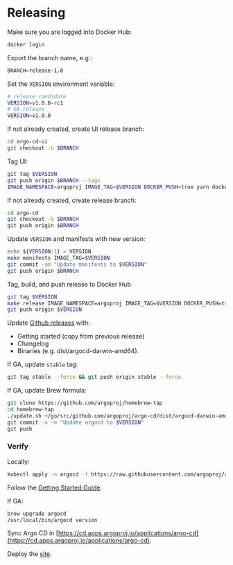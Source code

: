 # Releasing

Make sure you are logged into Docker Hub:

```bash
docker login
```

Export the branch name, e.g.:

```bash
BRANCH=release-1.0
```

Set the `VERSION` environment variable:

```bash 
# release candidate
VERSION=v1.0.0-rc1
# GA release
VERSION=v1.0.0
```

If not already created, create UI release branch:

```bash
cd argo-cd-ui
git checkout -b $BRANCH
```

Tag UI:

```bash
git tag $VERSION
git push origin $BRANCH --tags
IMAGE_NAMESPACE=argoproj IMAGE_TAG=$VERSION DOCKER_PUSH=true yarn docker
```

If not already created, create release branch:

```bash
cd argo-cd
git checkout -b $BRANCH
git push origin $BRANCH
```

Update `VERSION` and manifests with new version:

```bash
echo ${VERSION:1} > VERSION
make manifests IMAGE_TAG=$VERSION
git commit -am "Update manifests to $VERSION"
git push origin $BRANCH
```

Tag, build, and push release to Docker Hub

```bash
git tag $VERSION
make release IMAGE_NAMESPACE=argoproj IMAGE_TAG=$VERSION DOCKER_PUSH=true
git push origin $VERSION
```

Update [Github releases](https://github.com/argoproj/argo-cd/releases) with:

* Getting started (copy from previous release)
* Changelog
* Binaries (e.g. dist/argocd-darwin-amd64).


If GA, update `stable` tag:

```bash
git tag stable --force && git push origin stable --force
```

If GA, update Brew formula:

```bash
git clone https://github.com/argoproj/homebrew-tap
cd homebrew-tap
./update.sh ~/go/src/github.com/argoproj/argo-cd/dist/argocd-darwin-amd64
git commit -a -m "Update argocd to $VERSION"
git push
```

### Verify

Locally:

```bash
kubectl apply -n argocd -f https://raw.githubusercontent.com/argoproj/argo-cd/$VERSION/manifests/install.yaml
```

Follow the [Getting Started Guide](../getting_started/).

If GA:

```bash
brew upgrade argocd
/usr/local/bin/argocd version
```

Sync Argo CD in [https://cd.apps.argoproj.io/applications/argo-cd](https://cd.apps.argoproj.io/applications/argo-cd).

Deploy the [site](site.md).
